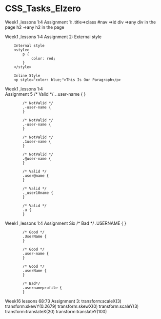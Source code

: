 # CSS_Tasks_Elzero
Week1 ,lessons 1:4 
  Assignment 1:
    .title=>class 
    #nav =>id
    div =>any div in the page
    h2 =>any h2 in the page
   
Week1 ,lessons 1:4 
  Assignment 2:
     External style
        <link rel="stylesheet" href="css/file.css" />

        Internal style
        <style>
            p {
                color: red;
            }
        </style>

        Inline Style
        <p style="color: blue;">This Is Our Paragraph</p>
    
 Week1 ,lessons 1:4    
    Assignment 5
            /* Valid */
            ._user-name {
            }

            /* NotValid */
            .-user-name {
            }

            /* NotValid */
            .-user-name {
            }

            /* NotValid */
            .1user-name {
            }

            /* NotValid */
            .@user-name {
            }

            /* Valid */
            .user@name {
            }

            /* Valid */
            ._user10name {
            }

            /* Valid */
            .u {
            }
            
Week1 ,lessons 1:4 
       Assignment Six
            /* Bad */
            .USERNAME {
            }

            /* Good */
            .UserName {
            }

            /* Good */
            .user-name {
            }

            /* Good */
            .userName {
            }

            /* Bad*/
            .usernameprofile {
            }

Week16 lessons 68:73
      Assignment 3:
            transform:scaleX(3)
            transform:skewY(0.2679)
            transform:skewX(0)
            transform:scaleY(3)
            transform:translateX(20)
            transform:translateY(100)
